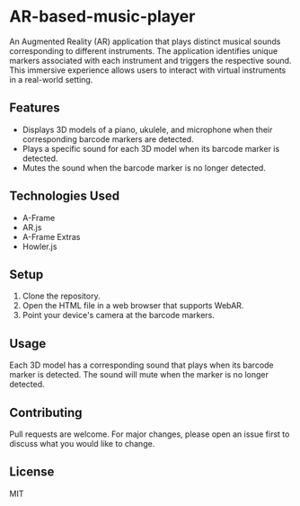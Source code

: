 # AR-based-music-player
An Augmented Reality (AR) application that plays distinct musical sounds corresponding to different instruments. The application identifies unique markers associated with each instrument and triggers the respective sound. This immersive experience allows users to interact with virtual instruments in a real-world setting.

## Features

- Displays 3D models of a piano, ukulele, and microphone when their corresponding barcode markers are detected.
- Plays a specific sound for each 3D model when its barcode marker is detected.
- Mutes the sound when the barcode marker is no longer detected.

## Technologies Used

- A-Frame
- AR.js
- A-Frame Extras
- Howler.js

## Setup

1. Clone the repository.
2. Open the HTML file in a web browser that supports WebAR.
3. Point your device's camera at the barcode markers.

## Usage

Each 3D model has a corresponding sound that plays when its barcode marker is detected. The sound will mute when the marker is no longer detected.

## Contributing

Pull requests are welcome. For major changes, please open an issue first to discuss what you would like to change.

## License

MIT
